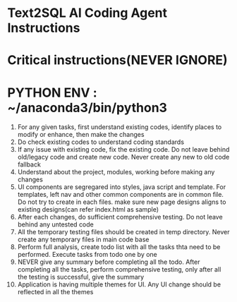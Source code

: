 # Text2SQL AI Coding Agent Instructions

# Critical instructions(NEVER IGNORE)

# PYTHON ENV : ~/anaconda3/bin/python3

1. For any given tasks, first understand existing codes, identify places to modify or enhance, then make the changes
2. Do check existing codes to understand coding standards
3. If any issue with existing code, fix the existing code. Do not leave behind old/legacy code and create new code. Never create any new to old code fallback
4. Understand about the project, modules, working before making any changes
5. UI components are segregared into styles, java script and template. For templates, left nav and other common components are in common file. Do not try to create in each files. make sure new page designs aligns to existing designs(can refer index.html as sample)
6. After each changes, do sufficient comprehensive testing. Do not leave behind any untested code
7. All the temporary testing files should be created in temp directory. Never create any temporary files in main code base
8. Perform full analysis, create todo list with all the tasks thta need to be performed. Execute tasks from todo one by one
9. NEVER give any summary before completing all the todo. After completing all the tasks, perform comprehensive testing, only after all the testing is successful, give the summary
10. Application is having multiple themes for UI. Any UI change should be reflected in all the themes